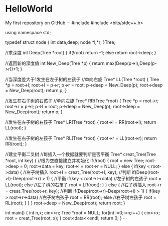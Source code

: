 # HelloWorld
My first repository on GitHub
···
#include <iostream>
#include <bits/stdc++.h>

using namespace std;

typedef struct node
{
    int data,deep;
    node *l,*r;
}Tree;

//求深度
int Deep(Tree *root)
{
    if(!root)
        return -1;
    else
        return root->deep;
}

//返回新的深度值
int New_Deep(Tree *p)
{
    return max(Deep(p->l),Deep(p->r))+1;
}

//当深度差大于1发生在左子树的左孩子
//单向右旋
Tree* LL(Tree *root)
{
    Tree *p = root->l;
    root->l = p->r;
    p->r = root;
    p->deep = New_Deep(p);
    root->deep = New_Deep(root);
    return p;
}

//发生在右子树的右孩子
//单向左旋
Tree* RR(Tree *root)
{
    Tree *p = root->r;
    root->r = p->l;
    p->l = root;
    p->deep = New_Deep(p);
    root->deep = New_Deep(root);
    return p;
}

//发生在左子树的右孩子
Tree* LR(Tree *root)
{
    root->l = RR(root->l);
    return LL(root);
}

//发生在右子树的左孩子
Tree* RL(Tree *root)
{
    root->r = LL(root->r);
    return RR(root);
}

//建立平衡二叉树
//每插入一个数据就要判断是否平衡
Tree* creat_Tree(Tree *root, int key)
{
    //根为空直接建立并初始化
    if(!root)
    {
        root = new Tree;
        root->deep = 0;
        root->data = key;
        root->l = root->r = NULL;
    }
    else
    {
        if(key < root->data)
        {
            //左子树插入
            root->l = creat_Tree(root->l, key);
            //判断
            if(Deep(root->l)-Deep(root->r) > 1)
            {
                //平衡
                if(key < root->l->data)
                    //左子树的左孩子
                    root = LL(root);
                else
                    //左子树的右孩子
                    root = LR(root);
            }
        }
        else
        {
            //右子树插入
            root->r = creat_Tree(root->r, key);
            //判断
            if(Deep(root->r)-Deep(root->l) > 1)
            {
                if(key > root->r->data)
                    //右子树右孩子
                    root = RR(root);
                else
                    //右子树左孩子
                    root = RL(root);
            }
        }
    }
    root->deep = New_Deep(root);
    return root;
}

int main()
{
    int n,x;
    cin>>n;
    Tree *root = NULL;
    for(int i=0;i<n;i++)
    {
        cin>>x;
        root = creat_Tree(root, x);
    }
    cout<<root->data<<endl;
    return 0;
}
···
